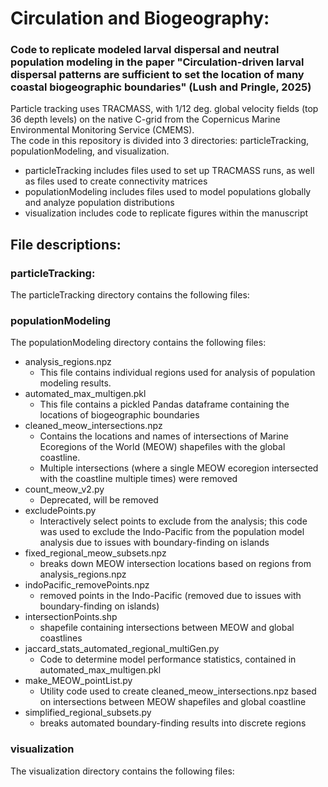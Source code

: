 # Circulation and Biogeography:

### Code to replicate modeled larval dispersal and neutral population modeling in the paper "Circulation-driven larval dispersal patterns are sufficient to set the location of many coastal biogeographic boundaries" (Lush and Pringle, 2025)

Particle tracking uses TRACMASS, with 1/12 deg. global velocity fields (top 36 depth levels) on the native C-grid from the Copernicus Marine Environmental Monitoring Service (CMEMS).  
The code in this repository is divided into 3 directories: particleTracking, populationModeling, and visualization.  
- particleTracking includes files used to set up TRACMASS runs, as well as files used to create connectivity matrices  
- populationModeling includes files used to model populations globally and analyze population distributions  
- visualization includes code to replicate figures within the manuscript


## File descriptions:
### particleTracking:  
The particleTracking directory contains the following files:  

### populationModeling  
The populationModeling directory contains the following files:  
- analysis_regions.npz
  - This file contains individual regions used for analysis of population modeling results.
- automated_max_multigen.pkl
  - This file contains a pickled Pandas dataframe containing the locations of biogeographic boundaries
- cleaned_meow_intersections.npz
  - Contains the locations and names of intersections of Marine Ecoregions of the World (MEOW) shapefiles with the global coastline.
  - Multiple intersections (where a single MEOW ecoregion intersected with the coastline multiple times) were removed
- count_meow_v2.py
  - Deprecated, will be removed
- excludePoints.py
  - Interactively select points to exclude from the analysis; this code was used to exclude the Indo-Pacific from the population model analysis due to issues with boundary-finding on islands
- fixed_regional_meow_subsets.npz
  - breaks down MEOW intersection locations based on regions from analysis_regions.npz
- indoPacific_removePoints.npz
  - removed points in the Indo-Pacific (removed due to issues with boundary-finding on islands)
- intersectionPoints.shp
  - shapefile containing intersections between MEOW and global coastlines
- jaccard_stats_automated_regional_multiGen.py
  - Code to determine model performance statistics, contained in automated_max_multigen.pkl
- make_MEOW_pointList.py
  - Utility code used to create cleaned_meow_intersections.npz based on intersections between MEOW shapefiles and global coastline
- simplified_regional_subsets.py
  - breaks automated boundary-finding results into discrete regions 

### visualization  
The visualization directory contains the following files:  

